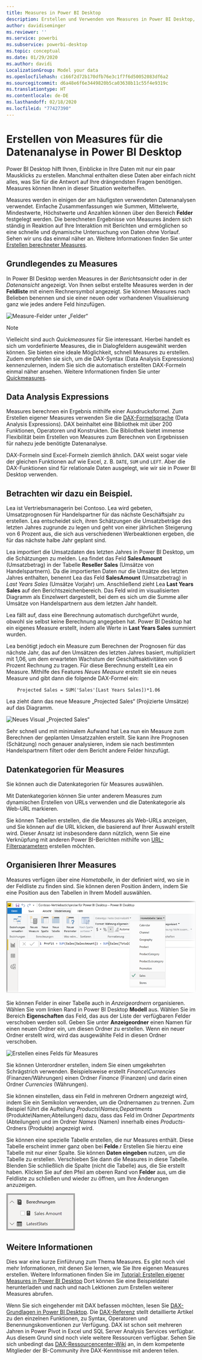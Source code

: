 ```yaml
---
title: Measures in Power BI Desktop
description: Erstellen und Verwenden von Measures in Power BI Desktop, einschließlich Quickmeasures und DAX-Syntax
author: davidiseminger
ms.reviewer: ''
ms.service: powerbi
ms.subservice: powerbi-desktop
ms.topic: conceptual
ms.date: 01/29/2020
ms.author: davidi
LocalizationGroup: Model your data
ms.openlocfilehash: c166f2d72b170dfb76e3c1f7f6d50052083df6a2
ms.sourcegitcommit: d6a48e6f6e3449820b5ca03638b11c55f4e9319c
ms.translationtype: HT
ms.contentlocale: de-DE
ms.lasthandoff: 02/18/2020
ms.locfileid: "77427390"
---
```

# <a name="create-measures-for-data-analysis-in-power-bi-desktop"></a>Erstellen von Measures für die Datenanalyse in Power BI Desktop

Power BI Desktop hilft Ihnen, Einblicke in Ihre Daten mit nur ein paar Mausklicks zu erstellen. Manchmal enthalten diese Daten aber einfach nicht alles, was Sie für die Antwort auf Ihre drängendsten Fragen benötigen. Measures können Ihnen in dieser Situation weiterhelfen.

Measures werden in einigen der am häufigsten verwendeten Datenanalysen verwendet. Einfache Zusammenfassungen wie Summen, Mittelwerte, Mindestwerte, Höchstwerte und Anzahlen können über den Bereich **Felder** festgelegt werden. Die berechneten Ergebnisse von Measures ändern sich ständig in Reaktion auf Ihre Interaktion mit Berichten und ermöglichen so eine schnelle und dynamische Untersuchung von Daten ohne Vorlauf. Sehen wir uns das einmal näher an. Weitere Informationen finden Sie unter [Erstellen berechneter Measures](/learn/modules/model-data-power-bi/4b-create-calculated-measures).

## <a name="understanding-measures"></a>Grundlegendes zu Measures

In Power BI Desktop werden Measures in der *Berichtsansicht* oder in der *Datenansicht* angezeigt. Von Ihnen selbst erstellte Measures werden in der **Feldliste** mit einem Rechnersymbol angezeigt. Sie können Measures nach Belieben benennen und sie einer neuen oder vorhandenen Visualisierung ganz wie jedes andere Feld hinzufügen.

![Measure-Felder unter „Felder“](media/desktop-measures/measuresinpbid_measinfieldlist.png)

> [!NOTE]
> Vielleicht sind auch *Quickmeasures* für Sie interessant. Hierbei handelt es sich um vordefinierte Measures, die in Dialogfeldern ausgewählt werden können. Sie bieten eine ideale Möglichkeit, schnell Measures zu erstellen. Zudem empfehlen sie sich, um die DAX-Syntax (Data Analysis Expressions) kennenzulernen, indem Sie sich die automatisch erstellten DAX-Formeln einmal näher ansehen. Weitere Informationen finden Sie unter [Quickmeasures](desktop-quick-measures.md).
> 
> 

## <a name="data-analysis-expressions"></a>Data Analysis Expressions

Measures berechnen ein Ergebnis mithilfe einer Ausdrucksformel. Zum Erstellen eigener Measures verwenden Sie die [DAX-Formelsprache](/dax/) (Data Analysis Expressions). DAX beinhaltet eine Bibliothek mit über 200 Funktionen, Operatoren und Konstrukten. Die Bibliothek bietet immense Flexibilität beim Erstellen von Measures zum Berechnen von Ergebnissen für nahezu jede benötigte Datenanalyse.

DAX-Formeln sind Excel-Formeln ziemlich ähnlich. DAX weist sogar viele der gleichen Funktionen auf wie Excel, z. B. `DATE`, `SUM` und `LEFT`. Aber die DAX-Funktionen sind für relationale Daten ausgelegt, wie wir sie in Power BI Desktop verwenden.

## <a name="lets-look-at-an-example"></a>Betrachten wir dazu ein Beispiel.

Lea ist Vertriebsmanagerin bei Contoso. Lea wird gebeten, Umsatzprognosen für Handelspartner für das nächste Geschäftsjahr zu erstellen. Lea entscheidet sich, ihren Schätzungen die Umsatzbeträge des letzten Jahres zugrunde zu legen und geht von einer jährlichen Steigerung von 6 Prozent aus, die sich aus verschiedenen Werbeaktionen ergeben, die für das nächste halbe Jahr geplant sind.

Lea importiert die Umsatzdaten des letzten Jahres in Power BI Desktop, um die Schätzungen zu melden. Lea findet das Feld **SalesAmount** (Umsatzbetrag) in der Tabelle **Reseller Sales** (Umsätze von Handelspartnern). Da die importierten Daten nur die Umsätze des letzten Jahres enthalten, benennt Lea das Feld **SalesAmount** (Umsatzbetrag) in *Last Years Sales* (Umsätze Vorjahr) um. Anschließend zieht Lea **Last Years Sales** auf den Berichtszeichenbereich. Das Feld wird im visualisierten Diagramm als Einzelwert dargestellt, bei dem es sich um die Summe aller Umsätze von Handelspartnern aus dem letzten Jahr handelt.

Lea fällt auf, dass eine Berechnung automatisch durchgeführt wurde, obwohl sie selbst keine Berechnung angegeben hat. Power BI Desktop hat ein eigenes Measure erstellt, indem alle Werte in **Last Years Sales** summiert wurden.

Lea benötigt jedoch ein Measure zum Berechnen der Prognosen für das nächste Jahr, das auf den Umsätzen des letzten Jahres basiert, multipliziert mit 1,06, um dem erwarteten Wachstum der Geschäftsaktivitäten von 6 Prozent Rechnung zu tragen. Für diese Berechnung erstellt Lea ein Measure. Mithilfe des Features *Neues Measure* erstellt sie ein neues Measure und gibt dann die folgende DAX-Formel ein:

```dax
    Projected Sales = SUM('Sales'[Last Years Sales])*1.06
```

Lea zieht dann das neue Measure „Projected Sales“ (Projizierte Umsätze) auf das Diagramm.

![Neues Visual „Projected Sales“](media/desktop-measures/measuresinpbid_lastyearsales.png)

Sehr schnell und mit minimalem Aufwand hat Lea nun ein Measure zum Berechnen der geplanten Umsatzzahlen erstellt. Sie kann ihre Prognosen (Schätzung) noch genauer analysieren, indem sie nach bestimmten Handelspartnern filtert oder dem Bericht andere Felder hinzufügt.

## <a name="data-categories-for-measures"></a>Datenkategorien für Measures

Sie können auch die Datenkategorien für Measures auswählen.

Mit Datenkategorien können Sie unter anderem Measures zum dynamischen Erstellen von URLs verwenden und die Datenkategorie als Web-URL markieren.

Sie können Tabellen erstellen, die die Measures als Web-URLs anzeigen, und Sie können auf die URL klicken, die basierend auf Ihrer Auswahl erstellt wird. Dieser Ansatz ist insbesondere dann nützlich, wenn Sie eine Verknüpfung mit anderen Power BI-Berichten mithilfe von [URL-Filterparametern](service-url-filters.md) erstellen möchten.

## <a name="organizing-your-measures"></a>Organisieren Ihrer Measures

Measures verfügen über eine *Hometabelle*, in der definiert wird, wo sie in der Feldliste zu finden sind. Sie können deren Position ändern, indem Sie eine Position aus den Tabellen in Ihrem Modell auswählen.

![Auswählen einer Tabelle für Ihr Measure](media/desktop-measures/measures-03.png)

Sie können Felder in einer Tabelle auch in *Anzeigeordnern* organisieren. Wählen Sie vom linken Rand in Power BI Desktop **Modell** aus. Wählen Sie im Bereich **Eigenschaften** das Feld, das aus der Liste der verfügbaren Felder verschoben werden soll. Geben Sie unter **Anzeigeordner** einen Namen für einen neuen Ordner ein, um diesen Ordner zu erstellen. Wenn ein neuer Ordner erstellt wird, wird das ausgewählte Feld in diesen Ordner verschoben.

![Erstellen eines Felds für Measures](media/desktop-measures/measures-04.gif)

Sie können Unterordner erstellen, indem Sie einen umgekehrten Schrägstrich verwenden. Beispielsweise erstellt *Finance\Currencies* (Finanzen/Währungen) einen Ordner *Finance* (Finanzen) und darin einen Ordner *Currencies* (Währungen).

Sie können einstellen, dass ein Feld in mehreren Ordnern angezeigt wird, indem Sie ein Semikolon verwenden, um die Ordnernamen zu trennen. Zum Beispiel führt die Aufteilung *Products\Names;Departments* (Produkte\Namen;Abteilungen) dazu, dass das Feld im Ordner *Departments* (Abteilungen) und im Ordner *Names* (Namen) innerhalb eines *Products*-Ordners (Produkte) angezeigt wird.

Sie können eine spezielle Tabelle erstellen, die nur Measures enthält. Diese Tabelle erscheint immer ganz oben bei **Felde**.r Erstellen Sie hierzu eine Tabelle mit nur einer Spalte. Sie können **Daten eingeben** nutzen, um die Tabelle zu erstellen. Verschieben Sie dann die Measures in diese Tabelle. Blenden Sie schließlich die Spalte (nicht die Tabelle) aus, die Sie erstellt haben. Klicken Sie auf den Pfeil am oberen Rand von **Felder** aus, um die Feldliste zu schließen und wieder zu öffnen, um Ihre Änderungen anzuzeigen.

![Organisieren von Measures und diese oben in der Feldliste beibehalten](media/desktop-measures/measures-05.png)

## <a name="learn-more"></a>Weitere Informationen

Dies war eine kurze Einführung zum Thema Measures. Es gibt noch viel mehr Informationen, mit denen Sie lernen, wie Sie Ihre eigenen Measures erstellen. Weitere Informationen finden Sie im [Tutorial: Erstellen eigener Measures in Power BI Desktop](desktop-tutorial-create-measures.md) Dort können Sie eine Beispieldatei herunterladen und nach und nach Lektionen zum Erstellen weiterer Measures abrufen.  

Wenn Sie sich eingehender mit DAX befassen möchten, lesen Sie [DAX-Grundlagen in Power BI Desktop](desktop-quickstart-learn-dax-basics.md). Die [DAX-Referenz](/dax/) stellt detaillierte Artikel zu den einzelnen Funktionen, zu Syntax, Operatoren und Benennungskonventionen zur Verfügung. DAX ist schon seit mehreren Jahren in Power Pivot in Excel und SQL Server Analysis Services verfügbar. Aus diesem Grund sind noch viele weitere Ressourcen verfügbar. Sehen Sie sich unbedingt das [DAX-Ressourcencenter-Wiki](https://social.technet.microsoft.com/wiki/contents/articles/1088.dax-resource-center.aspx) an, in dem kompetente Mitglieder der BI-Community ihre DAX-Kenntnisse mit anderen teilen.
